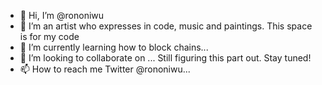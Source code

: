 - 👋 Hi, I’m @rononiwu
- 👀 I’m an artist who expresses in code, music and paintings. This space is for my code
- 🌱 I’m currently learning how to block chains...
- 💞️ I’m looking to collaborate on ... Still figuring this part out. Stay tuned!
- 📫 How to reach me Twitter @rononiwu...

<!---
rononiwu/rononiwu is a ✨ special ✨ repository because its `README.md` (this file) appears on your GitHub profile.
You can click the Preview link to take a look at your changes.
--->
